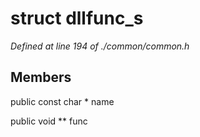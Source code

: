 # struct dllfunc_s

*Defined at line 194 of ./common/common.h*

## Members

public const char * name

public void ** func



